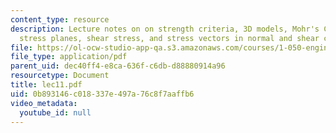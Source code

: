 ```yaml
---
content_type: resource
description: Lecture notes on on strength criteria, 3D models, Mohr's Circle, Mohr
  stress planes, shear stress, and stress vectors in normal and shear components.
file: https://ol-ocw-studio-app-qa.s3.amazonaws.com/courses/1-050-engineering-mechanics-i-fall-2007/0b893146c018337e497a76c8f7aaffb6_lec11.pdf
file_type: application/pdf
parent_uid: dec40ff4-e8ca-636f-c6db-d88880914a96
resourcetype: Document
title: lec11.pdf
uid: 0b893146-c018-337e-497a-76c8f7aaffb6
video_metadata:
  youtube_id: null
---
```

